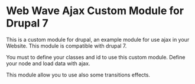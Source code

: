 # Web Wave Ajax Custom Module for Drupal 7

This is a custom module for drupal, an example module for use ajax in your Website.
This module is compatible with drupal 7.

You must to define your classes and id to use this custom module.
Define your node and load data with ajax.

This module allow you to use also some transitions effects.
